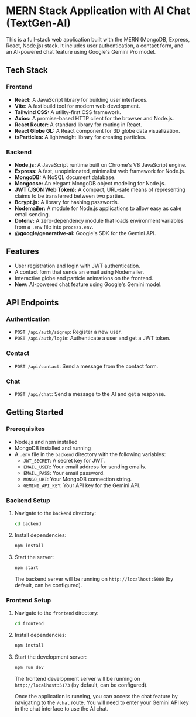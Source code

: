 # MERN Stack Application with AI Chat (TextGen-AI)

This is a full-stack web application built with the MERN (MongoDB, Express, React, Node.js) stack. It includes user authentication, a contact form, and an AI-powered chat feature using Google's Gemini Pro model.

## Tech Stack

### Frontend

- **React:** A JavaScript library for building user interfaces.
- **Vite:** A fast build tool for modern web development.
- **Tailwind CSS:** A utility-first CSS framework.
- **Axios:** A promise-based HTTP client for the browser and Node.js.
- **React Router:** A standard library for routing in React.
- **React Globe GL:** A React component for 3D globe data visualization.
- **tsParticles:** A lightweight library for creating particles.

### Backend

- **Node.js:** A JavaScript runtime built on Chrome's V8 JavaScript engine.
- **Express:** A fast, unopinionated, minimalist web framework for Node.js.
- **MongoDB:** A NoSQL document database.
- **Mongoose:** An elegant MongoDB object modeling for Node.js.
- **JWT (JSON Web Token):** A compact, URL-safe means of representing claims to be transferred between two parties.
- **Bcrypt.js:** A library for hashing passwords.
- **Nodemailer:** A module for Node.js applications to allow easy as cake email sending.
- **Dotenv:** A zero-dependency module that loads environment variables from a `.env` file into `process.env`.
- **@google/generative-ai:** Google's SDK for the Gemini API.

## Features

-   User registration and login with JWT authentication.
-   A contact form that sends an email using Nodemailer.
-   Interactive globe and particle animations on the frontend.
-   **New:** AI-powered chat feature using Google's Gemini model.

## API Endpoints

### Authentication

-   `POST /api/auth/signup`: Register a new user.
-   `POST /api/auth/login`: Authenticate a user and get a JWT token.

### Contact

-   `POST /api/contact`: Send a message from the contact form.

### Chat

-   `POST /api/chat`: Send a message to the AI and get a response.

## Getting Started

### Prerequisites

-   Node.js and npm installed
-   MongoDB installed and running
-   A `.env` file in the `backend` directory with the following variables:
    -   `JWT_SECRET`: A secret key for JWT.
    -   `EMAIL_USER`: Your email address for sending emails.
    -   `EMAIL_PASS`: Your email password.
    -   `MONGO_URI`: Your MongoDB connection string.
    -   `GEMINI_API_KEY`: Your API key for the Gemini API.

### Backend Setup

1.  Navigate to the `backend` directory:
    ```bash
    cd backend
    ```
2.  Install dependencies:
    ```bash
    npm install
    ```
3.  Start the server:
    ```bash
    npm start
    ```
    The backend server will be running on `http://localhost:5000` (by default, can be configured).

### Frontend Setup

1.  Navigate to the `frontend` directory:
    ```bash
    cd frontend
    ```
2.  Install dependencies:
    ```bash
    npm install
    ```
3.  Start the development server:
    ```bash
    npm run dev
    ```
    The frontend development server will be running on `http://localhost:5173` (by default, can be configured).

    Once the application is running, you can access the chat feature by navigating to the `/chat` route. You will need to enter your Gemini API key in the chat interface to use the AI chat.

